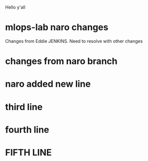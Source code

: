 Hello y'all
# mlops-lab naro changes
Changes from Eddie JENKINS. Need to resolve with other changes
# changes from naro branch 
# naro added new line 
# third line
# fourth line
# FIFTH LINE
